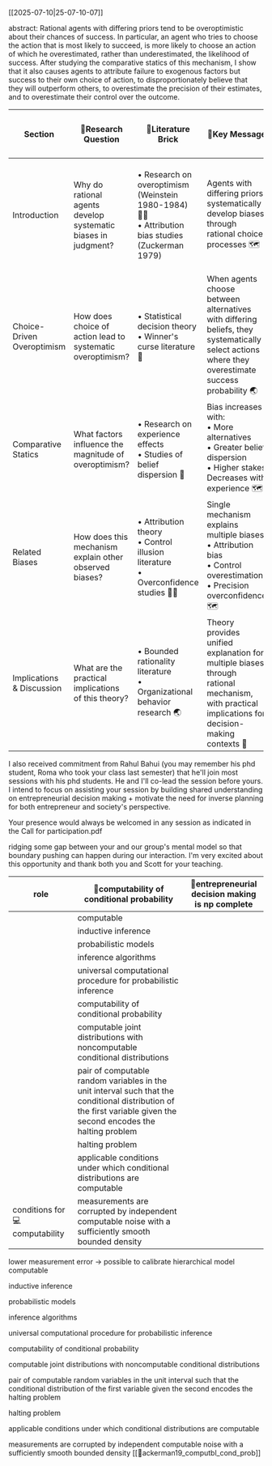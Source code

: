 [[2025-07-10|25-07-10-07]]

abstract: Rational agents with differing priors tend to be overoptimistic about their chances of success. In particular, an agent who tries to choose the action that is most likely to succeed, is more likely to choose an action of which he overestimated, rather than underestimated, the likelihood of success. After studying the comparative statics of this mechanism, I show that it also causes agents to attribute failure to exogenous factors but success to their own choice of action, to disproportionately believe that they will outperform others, to overestimate the precision of their estimates, and to overestimate their control over the outcome.

| Section                    | 🔐Research Question                                           | 🧱Literature Brick                                                                                    | 🔑Key Message                                                                                                                                     | 📐Mathematical Model & 📊Evidence                                                                                                                     |
| -------------------------- | ------------------------------------------------------------- | ----------------------------------------------------------------------------------------------------- | ------------------------------------------------------------------------------------------------------------------------------------------------- | ----------------------------------------------------------------------------------------------------------------------------------------------------- |
| Introduction               | Why do rational agents develop systematic biases in judgment? | • Research on overoptimism (Weinstein 1980-1984) 🧍‍♀️<br>• Attribution bias studies (Zuckerman 1979) | Agents with differing priors systematically develop biases through rational choice processes 🗺️                                                  | Evidence of systematic biases in:<br>• Life event predictions<br>• Attribution of success/failure<br>• Contribution estimates<br>• Control perception |
| Choice-Driven Overoptimism | How does choice of action lead to systematic overoptimism?    | • Statistical decision theory<br>• Winner's curse literature 🧭                                       | When agents choose between alternatives with differing beliefs, they systematically select actions where they overestimate success probability 🌏 | Model: Agent chooses from N actions<br>• Success probability beliefs ~ G[p,p̄]<br>• Proves EG[ρ¹₁ - ρ¹ⱼ] > 0                                          |
| Comparative Statics        | What factors influence the magnitude of overoptimism?         | • Research on experience effects<br>• Studies of belief dispersion 🧭                                 | Bias increases with:<br>• More alternatives<br>• Greater belief dispersion<br>• Higher stakes<br>Decreases with experience 🗺️                    | • Derivation of comparative statics<br>• Mathematical proofs for each effect<br>• Analysis of limiting behavior                                       |
| Related Biases             | How does this mechanism explain other observed biases?        | • Attribution theory<br>• Control illusion literature<br>• Overconfidence studies 🧍‍♀️               | Single mechanism explains multiple biases:<br>• Attribution bias<br>• Control overestimation<br>• Precision overconfidence 🗺️                    | Mathematical extensions showing how base mechanism generates each bias                                                                                |
| Implications & Discussion  | What are the practical implications of this theory?           | • Bounded rationality literature<br>• Organizational behavior research 🌏                             | Theory provides unified explanation for multiple biases through rational mechanism, with practical implications for decision-making contexts 🧭   | • Empirical predictions<br>• Distinguishing features from other theories<br>• Practical applications                                                  |

I also received commitment from Rahul Bahui (you may remember his phd student, Roma who took your class last semester) that he'll join most sessions with his phd students. He and I'll co-lead the session before yours. I intend to focus on assisting your session by building shared understanding on entrepreneurial decision making + motivate the need for inverse planning for both entrepreneur and society's perspective. 

Your presence would always be welcomed in any session as indicated in the Call for participation.pdf 

ridging some gap between your and our group's mental model so that boundary pushing can happen during our interaction. I'm very excited about this opportunity and thank both you and Scott for your teaching.

| role                             | 📜computability of conditional probability                                                                                                                         | 📜entrepreneurial decision making is np complete |
| -------------------------------- | ------------------------------------------------------------------------------------------------------------------------------------------------------------------ | ------------------------------------------------ |
|                                  | computable                                                                                                                                                         |                                                  |
|                                  | inductive inference                                                                                                                                                |                                                  |
|                                  | probabilistic models                                                                                                                                               |                                                  |
|                                  | inference algorithms                                                                                                                                               |                                                  |
|                                  | universal computational procedure for probabilistic inference                                                                                                      |                                                  |
|                                  | computability of conditional probability                                                                                                                           |                                                  |
|                                  | computable joint distributions with noncomputable conditional distributions                                                                                        |                                                  |
|                                  | pair of computable random variables in the unit interval such that the conditional distribution of the first variable given the second encodes the halting problem |                                                  |
|                                  | halting problem                                                                                                                                                    |                                                  |
|                                  | applicable conditions under which conditional distributions are computable                                                                                         |                                                  |
| conditions for 💻  computability | measurements are corrupted by independent computable noise with a sufficiently smooth bounded density                                                              |                                                  |

lower measurement error  -> possible to calibrate hierarchical model 
computable

inductive inference

probabilistic models

inference algorithms

universal computational procedure for probabilistic inference

computability of conditional probability

computable joint distributions with noncomputable conditional distributions

pair of computable random variables in the unit interval such that the conditional distribution of the first variable given the second encodes the halting problem

halting problem

applicable conditions under which conditional distributions are computable

measurements are corrupted by independent computable noise with a sufficiently smooth bounded density
[[📜ackerman19_computbl_cond_prob]]
